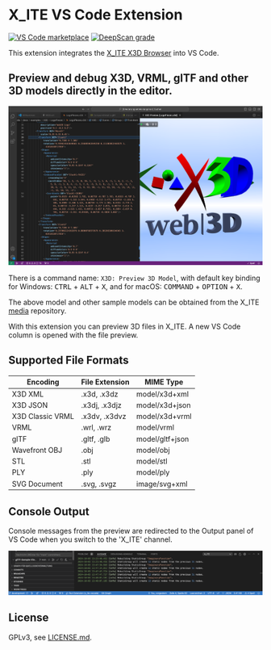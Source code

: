 # X_ITE VS Code Extension

[![VS Code marketplace](https://img.shields.io/static/v1?label=VS%20Code%20Marketplace&message=x-ite-vscode&color=blue)](https://marketplace.visualstudio.com/items?itemName=create3000.x-ite-vscode)
[![DeepScan grade](https://deepscan.io/api/teams/23540/projects/28575/branches/920521/badge/grade.svg)](https://deepscan.io/dashboard#view=project&tid=23540&pid=28575&bid=920521)

This extension integrates the [X_ITE X3D Browser](https://create3000.github.io/x_ite/) into VS Code.

## Preview and debug X3D, VRML, glTF and other 3D models directly in the editor.

![X3D Logo Pieces](images/logo-pieces.png)

There is a command name: `X3D: Preview 3D Model`, with default key binding for Windows: <kbd>CTRL</kbd> + <kbd>ALT</kbd> + <kbd>X</kbd>, and for macOS: <kbd>COMMAND</kbd> + <kbd>OPTION</kbd> + <kbd>X</kbd>.

The above model and other sample models can be obtained from the X_ITE [media](https://github.com/create3000/media/tree/main/docs/examples) repository.

With this extension you can preview 3D files in X_ITE. A new VS Code column is opened with the file preview.

## Supported File Formats

| Encoding         | File Extension | MIME Type       |
|------------------|----------------|-----------------|
| X3D XML          | .x3d, .x3dz    | model/x3d+xml   |
| X3D JSON         | .x3dj, .x3djz  | model/x3d+json  |
| X3D Classic VRML | .x3dv, .x3dvz  | model/x3d+vrml  |
| VRML             | .wrl, .wrz     | model/vrml      |
| glTF             | .gltf, .glb    | model/gltf+json |
| Wavefront OBJ    | .obj           | model/obj       |
| STL              | .stl           | model/stl       |
| PLY              | .ply           | model/ply       |
| SVG Document     | .svg, .svgz    | image/svg+xml   |

## Console Output

Console messages from the preview are redirected to the Output panel of VS Code when you switch to the 'X_ITE' channel.

![Output](images/output.png)

## License

GPLv3, see [LICENSE.md](LICENSE.md).
